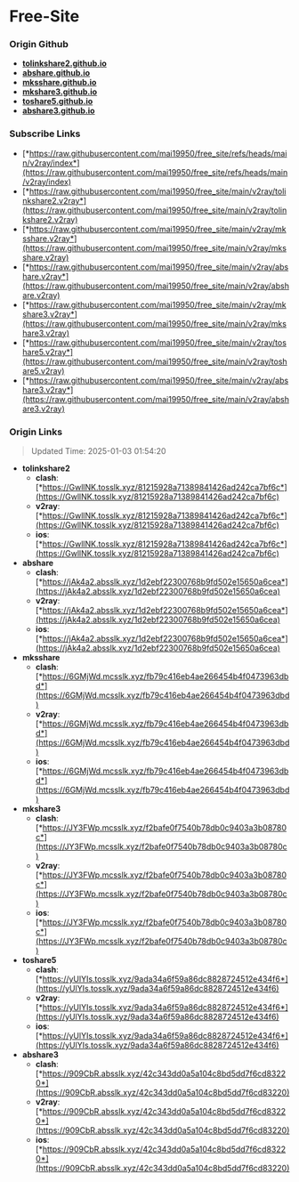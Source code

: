 # Free-Site

### Origin Github

- [**tolinkshare2.github.io**](https://github.com/tolinkshare2/tolinkshare2.github.io)
- [**abshare.github.io**](https://github.com/abshare/abshare.github.io)
- [**mksshare.github.io**](https://github.com/mksshare/mksshare.github.io)
- [**mkshare3.github.io**](https://github.com/mkshare3/mkshare3.github.io)
- [**toshare5.github.io**](https://github.com/toshare5/toshare5.github.io)
- [**abshare3.github.io**](https://github.com/abshare3/abshare3.github.io)

### Subscribe Links

- [*https://raw.githubusercontent.com/mai19950/free_site/refs/heads/main/v2ray/index*](https://raw.githubusercontent.com/mai19950/free_site/refs/heads/main/v2ray/index)
- [*https://raw.githubusercontent.com/mai19950/free_site/main/v2ray/tolinkshare2.v2ray*](https://raw.githubusercontent.com/mai19950/free_site/main/v2ray/tolinkshare2.v2ray)
- [*https://raw.githubusercontent.com/mai19950/free_site/main/v2ray/mksshare.v2ray*](https://raw.githubusercontent.com/mai19950/free_site/main/v2ray/mksshare.v2ray)
- [*https://raw.githubusercontent.com/mai19950/free_site/main/v2ray/abshare.v2ray*](https://raw.githubusercontent.com/mai19950/free_site/main/v2ray/abshare.v2ray)
- [*https://raw.githubusercontent.com/mai19950/free_site/main/v2ray/mkshare3.v2ray*](https://raw.githubusercontent.com/mai19950/free_site/main/v2ray/mkshare3.v2ray)
- [*https://raw.githubusercontent.com/mai19950/free_site/main/v2ray/toshare5.v2ray*](https://raw.githubusercontent.com/mai19950/free_site/main/v2ray/toshare5.v2ray)
- [*https://raw.githubusercontent.com/mai19950/free_site/main/v2ray/abshare3.v2ray*](https://raw.githubusercontent.com/mai19950/free_site/main/v2ray/abshare3.v2ray)

### Origin Links

> Updated Time: 2025-01-03 01:54:20

- **tolinkshare2**
  - **clash**: [*https://GwllNK.tosslk.xyz/81215928a71389841426ad242ca7bf6c*](https://GwllNK.tosslk.xyz/81215928a71389841426ad242ca7bf6c)
  - **v2ray**: [*https://GwllNK.tosslk.xyz/81215928a71389841426ad242ca7bf6c*](https://GwllNK.tosslk.xyz/81215928a71389841426ad242ca7bf6c)
  - **ios**: [*https://GwllNK.tosslk.xyz/81215928a71389841426ad242ca7bf6c*](https://GwllNK.tosslk.xyz/81215928a71389841426ad242ca7bf6c)
- **abshare**
  - **clash**: [*https://jAk4a2.absslk.xyz/1d2ebf22300768b9fd502e15650a6cea*](https://jAk4a2.absslk.xyz/1d2ebf22300768b9fd502e15650a6cea)
  - **v2ray**: [*https://jAk4a2.absslk.xyz/1d2ebf22300768b9fd502e15650a6cea*](https://jAk4a2.absslk.xyz/1d2ebf22300768b9fd502e15650a6cea)
  - **ios**: [*https://jAk4a2.absslk.xyz/1d2ebf22300768b9fd502e15650a6cea*](https://jAk4a2.absslk.xyz/1d2ebf22300768b9fd502e15650a6cea)
- **mksshare**
  - **clash**: [*https://6GMjWd.mcsslk.xyz/fb79c416eb4ae266454b4f0473963dbd*](https://6GMjWd.mcsslk.xyz/fb79c416eb4ae266454b4f0473963dbd)
  - **v2ray**: [*https://6GMjWd.mcsslk.xyz/fb79c416eb4ae266454b4f0473963dbd*](https://6GMjWd.mcsslk.xyz/fb79c416eb4ae266454b4f0473963dbd)
  - **ios**: [*https://6GMjWd.mcsslk.xyz/fb79c416eb4ae266454b4f0473963dbd*](https://6GMjWd.mcsslk.xyz/fb79c416eb4ae266454b4f0473963dbd)
- **mkshare3**
  - **clash**: [*https://JY3FWp.mcsslk.xyz/f2bafe0f7540b78db0c9403a3b08780c*](https://JY3FWp.mcsslk.xyz/f2bafe0f7540b78db0c9403a3b08780c)
  - **v2ray**: [*https://JY3FWp.mcsslk.xyz/f2bafe0f7540b78db0c9403a3b08780c*](https://JY3FWp.mcsslk.xyz/f2bafe0f7540b78db0c9403a3b08780c)
  - **ios**: [*https://JY3FWp.mcsslk.xyz/f2bafe0f7540b78db0c9403a3b08780c*](https://JY3FWp.mcsslk.xyz/f2bafe0f7540b78db0c9403a3b08780c)
- **toshare5**
  - **clash**: [*https://yUlYIs.tosslk.xyz/9ada34a6f59a86dc8828724512e434f6*](https://yUlYIs.tosslk.xyz/9ada34a6f59a86dc8828724512e434f6)
  - **v2ray**: [*https://yUlYIs.tosslk.xyz/9ada34a6f59a86dc8828724512e434f6*](https://yUlYIs.tosslk.xyz/9ada34a6f59a86dc8828724512e434f6)
  - **ios**: [*https://yUlYIs.tosslk.xyz/9ada34a6f59a86dc8828724512e434f6*](https://yUlYIs.tosslk.xyz/9ada34a6f59a86dc8828724512e434f6)
- **abshare3**
  - **clash**: [*https://909CbR.absslk.xyz/42c343dd0a5a104c8bd5dd7f6cd83220*](https://909CbR.absslk.xyz/42c343dd0a5a104c8bd5dd7f6cd83220)
  - **v2ray**: [*https://909CbR.absslk.xyz/42c343dd0a5a104c8bd5dd7f6cd83220*](https://909CbR.absslk.xyz/42c343dd0a5a104c8bd5dd7f6cd83220)
  - **ios**: [*https://909CbR.absslk.xyz/42c343dd0a5a104c8bd5dd7f6cd83220*](https://909CbR.absslk.xyz/42c343dd0a5a104c8bd5dd7f6cd83220)

